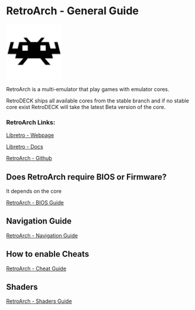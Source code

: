 #  RetroArch - General Guide

<img src="../../wiki_images/logos/retroarch-logo.png" width="150">

RetroArch is a multi-emulator that play games with emulator cores.

RetroDECK ships all available cores from the stable branch and if no stable core exist RetroDECK will take the latest Beta version of the core.

### RetroArch Links:

[Libretro - Webpage](https://www.libretro.com//)

[Libretro - Docs](https://docs.libretro.com/)

[RetroArch - Github](https://github.com/libretro/RetroArch)

## Does RetroArch require BIOS or Firmware?
It depends on the core

[RetroArch - BIOS Guide](https://docs.libretro.com/library/bios/)

## Navigation Guide

[RetroArch - Navigation Guide](https://docs.libretro.com/guides/navigating/)

## How to enable Cheats

[RetroArch - Cheat Guide](https://docs.libretro.com/guides/cheat-codes/)

## Shaders

[RetroArch - Shaders Guide](https://docs.libretro.com/guides/shaders/)

